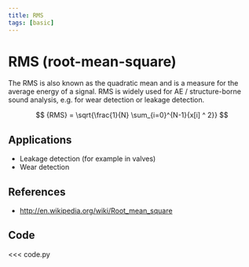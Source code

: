 ```yaml
---
title: RMS
tags: [basic]
---
```


# RMS (root-mean-square)

The RMS is also known as the quadratic mean and is a measure for the average energy of a signal.
RMS is widely used for AE / structure-borne sound analysis, e.g. for wear detection or leakage detection.

$$
{RMS} = \sqrt{\frac{1}{N} \sum_{i=0}^{N-1}{x[i] ^ 2}}
$$

## Applications

- Leakage detection (for example in valves)
- Wear detection

## References

- http://en.wikipedia.org/wiki/Root_mean_square

## Code

<<< code.py
